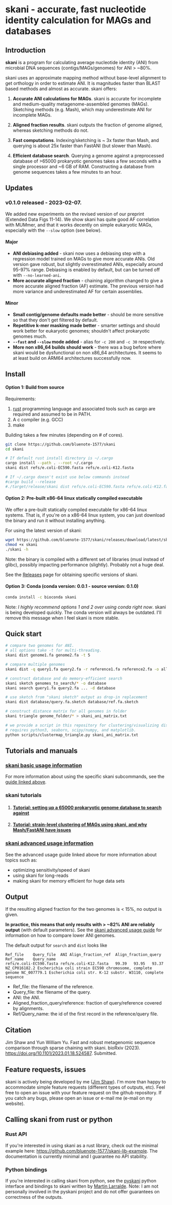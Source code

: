 # skani - accurate, fast nucleotide identity calculation for MAGs and databases

## Introduction

**skani** is a program for calculating average nucleotide identity (ANI) from microbial DNA sequences (contigs/MAGs/genomes) for ANI > ~80%.

skani uses an approximate mapping method without base-level alignment to get orthology in order to estimate ANI. It is magnitudes faster than BLAST based methods and almost as accurate. skani offers:

1. **Accurate ANI calculations for MAGs**. skani is accurate for incomplete and medium-quality metagenome-assembled genomes (MAGs). Sketching methods (e.g. Mash), which may underestimate ANI for incomplete MAGs.

2. **Aligned fraction results**. skani outputs the fraction of genome aligned, whereas sketching methods do not. 

3. **Fast computations**. Indexing/sketching is ~ 3x faster than Mash, and querying is about 25x faster than FastANI (but slower than Mash). 

4. **Efficient database search**. Querying a genome against a preprocessed database of >65000 prokaryotic genomes takes a few seconds with a single processor and ~6 GB of RAM. Constructing a database from genome sequences takes a few minutes to an hour.

##  Updates

### v0.1.0 released - 2023-02-07. 

We added new experiments on the revised version of our preprint (Extended Data Figs 11-14). We show skani has quite good AF correlation with MUMmer, and that it works decently on simple eukaryotic MAGs, especially with the `--slow` option (see below). 

#### Major

* **ANI debiasing added** - skani now uses a debiasing step with a regression model trained on MAGs to give more accurate ANIs. Old version gave robust, but slightly overestimated ANIs, especially around 95-97% range. Debiasing is enabled by default, but can be turned off with ``--no-learned-ani``.
* **More accurate aligned fraction** - chaining algorithm changed to give a more accurate aligned fraction (AF) estimate. The previous version had more variance and underestimated AF for certain assemblies.

#### Minor

* **Small contig/genome defaults made better** - should be more sensitive so that they don't get filtered by default.
* **Repetitive k-mer masking made better** - smarter settings and should work better for eukaryotic genomes; shouldn't affect prokaryotic genomes much.
* **`--fast` and `--slow` mode added** - alias for `-c 200` and `-c 30` respectively.
* **More non x86_64 builds should work** - there was a bug before where skani would be dysfunctional on non x86_64 architectures. It seems to at least build on ARM64 architectures successfully now.

##  Install

#### Option 1: Build from source

Requirements:
1. [rust](https://www.rust-lang.org/tools/install) programming language and associated tools such as cargo are required and assumed to be in PATH.
2. A c compiler (e.g. GCC)
3. make

Building takes a few minutes (depending on # of cores).

```sh
git clone https://github.com/bluenote-1577/skani
cd skani

# If default rust install directory is ~/.cargo
cargo install --path . --root ~/.cargo
skani dist refs/e.coli-EC590.fasta refs/e.coli-K12.fasta

# If ~/.cargo doesn't exist use below commands instead
#cargo build --release
#./target/release/skani dist refs/e.coli-EC590.fasta refs/e.coli-K12.fasta
```

#### Option 2: Pre-built x86-64 linux statically compiled executable

We offer a pre-built statically compiled executable for x86-64 linux systems. That is, if you're on a x86-64 linux system, you can just download the binary and run it without installing anything. 

For using the latest version of skani: 

```sh
wget https://github.com/bluenote-1577/skani/releases/download/latest/skani
chmod +x skani
./skani -h
```

Note: the binary is compiled with a different set of libraries (musl instead of glibc), possibly impacting performance (slightly). Probably not a huge deal. 

See the [Releases](https://github.com/bluenote-1577/skani/releases) page for obtaining specific versions of skani.


#### Option 3: Conda (conda version: 0.0.1 - source version: 0.1.0)

```sh
conda install -c bioconda skani
```

Note: _I highly recommend options 1 and 2 over using conda right now_. skani is being developed quickly. The conda version will always be outdated. I'll remove this message when I feel skani is more stable. 

## Quick start

```sh
# compare two genomes for ANI. 
# all options take -t for multi-threading.
skani dist genome1.fa genome2.fa -t 5

# compare multiple genomes
skani dist -q query1.fa query2.fa -r reference1.fa reference2.fa -o all-to-all_results.txt

# construct database and do memory-efficient search
skani sketch genomes_to_search/* -o database
skani search query1.fa query2.fa ... -d database

# use sketch from "skani sketch" output as drop-in replacement
skani dist database/query.fa.sketch database/ref.fa.sketch

# construct distance matrix for all genomes in folder
skani triangle genome_folder/* > skani_ani_matrix.txt

# we provide a script in this repository for clustering/visualizing distance matrices.
# requires python3, seaborn, scipy/numpy, and matplotlib.
python scripts/clustermap_triangle.py skani_ani_matrix.txt 

```

## Tutorials and manuals

### [skani basic usage information](https://github.com/bluenote-1577/skani/wiki/skani-basic-usage-guide)

For more information about using the specific skani subcommands, see the [guide linked above](https://github.com/bluenote-1577/skani/wiki/skani-basic-usage-guide). 

### skani tutorials

1. #### [Tutorial: setting up a 65000 prokaryotic genome database to search against](https://github.com/bluenote-1577/skani/wiki/Tutorial:-setting-up-a-65000-genome-database-to-search-against)
2. #### [Tutorial: strain-level clustering of MAGs using skani, and why Mash/FastANI have issues](https://github.com/bluenote-1577/skani/wiki/Tutorial:-strain-and-species-level-clustering-of-MAGs-with-skani-triangle)

### [skani advanced usage information](https://github.com/bluenote-1577/skani/wiki/skani-advanced-usage-guide)

See the advanced usage guide linked above for more information about topics such as:

* optimizing sensitivity/speed of skani
* using skani for long-reads
* making skani for memory efficient for huge data sets

## Output

If the resulting aligned fraction for the two genomes is < 15%, no output is given. 

**In practice, this means that only results with > ~82% ANI are reliably output** (with default parameters). See the [skani advanced usage guide](https://github.com/bluenote-1577/skani/wiki/skani-advanced-usage-guide) for information on how to compare lower ANI genomes. 

The default output for `search` and `dist` looks like
```
Ref_file	Query_file	ANI	Align_fraction_ref	Align_fraction_query	Ref_name	Query_name
refs/e.coli-EC590.fasta	refs/e.coli-K12.fasta	99.39	93.95	93.37	NZ_CP016182.2 Escherichia coli strain EC590 chromosome, complete genome	NC_007779.1 Escherichia coli str. K-12 substr. W3110, complete sequence
```
- Ref_file: the filename of the reference.
- Query_file: the filename of the query.
- ANI: the ANI.
- Aligned_fraction_query/reference: fraction of query/reference covered by alignments.
- Ref/Query_name: the id of the first record in the reference/query file.

## Citation

Jim Shaw and Yun William Yu. Fast and robust metagenomic sequence comparison through sparse chaining with skani. bioRxiv (2023).  https://doi.org/10.1101/2023.01.18.524587. Submitted.

## Feature requests, issues

skani is actively being developed by me ([Jim Shaw](https://jim-shaw-bluenote.github.io/)). I'm more than happy to accommodate simple feature requests (different types of outputs, etc). Feel free to open an issue with your feature request on the github repository. If you catch any bugs, please open an issue or e-mail me (e-mail on my website). 

## Calling skani from rust or python

### Rust API

If you're interested in using skani as a rust library, check out the minimal example here: https://github.com/bluenote-1577/skani-lib-example. The documentation is currently minimal and I guarantee no API stability. 

### Python bindings 

If you're interested in calling skani from python, see the [pyskani](https://github.com/althonos/pyskani) python interface and bindings to skani written by [Martin Larralde](https://github.com/althonos). Note: I am not personally involved in the pyskani project and do not offer guarantees on correctness of the outputs. 
